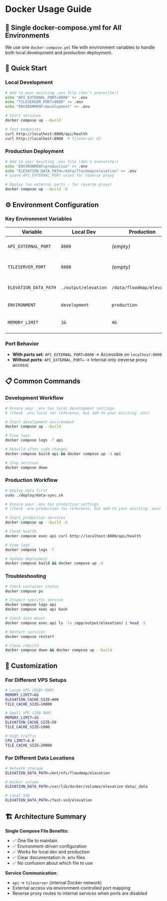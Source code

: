 # Docker Usage Guide

## 🐳 **Single docker-compose.yml for All Environments**

We use one `docker-compose.yml` file with environment variables to handle both local development and production deployment.

## 🚀 **Quick Start**

### **Local Development**
```bash
# Add to your existing .env file (don't overwrite!)
echo "API_EXTERNAL_PORT=8000" >> .env
echo "TILESERVER_PORT=8080" >> .env
echo "ENVIRONMENT=development" >> .env

# Start services
docker compose up --build

# Test endpoints
curl http://localhost:8000/api/health
curl http://localhost:8080  # Tileserver UI
```

### **Production Deployment**  
```bash
# Add to your existing .env file (don't overwrite!)
echo "ENVIRONMENT=production" >> .env
echo "ELEVATION_DATA_PATH=/data/floodmap/elevation" >> .env
# Leave API_EXTERNAL_PORT unset for reverse proxy

# Deploy (no external ports - for reverse proxy)
docker compose up --build -d
```

## ⚙️ **Environment Configuration**

### **Key Environment Variables**

| Variable | Local Dev | Production | Purpose |
|----------|-----------|------------|---------|
| `API_EXTERNAL_PORT` | `8000` | *(empty)* | Expose API port externally |
| `TILESERVER_PORT` | `8080` | *(empty)* | Expose tileserver port |
| `ELEVATION_DATA_PATH` | `./output/elevation` | `/data/floodmap/elevation` | Elevation data location |
| `ENVIRONMENT` | `development` | `production` | Runtime environment |
| `MEMORY_LIMIT` | `1G` | `4G` | Container memory limit |

### **Port Behavior**
- **With ports set**: `API_EXTERNAL_PORT=8000` → Accessible on `localhost:8000`
- **Without ports**: `API_EXTERNAL_PORT=` → Internal only (reverse proxy access)

## 📋 **Common Commands**

### **Development Workflow**
```bash
# Ensure your .env has local development settings
# (Check .env.local for reference, but add to your existing .env)

# Start development environment
docker compose up --build

# View logs
docker compose logs -f api

# Rebuild after code changes
docker compose build api && docker compose up -d api

# Stop services
docker compose down
```

### **Production Workflow**
```bash
# Deploy data first
sudo ./deploy/data-sync.sh

# Ensure your .env has production settings
# (Check .env.production for reference, but add to your existing .env)

# Start production services
docker compose up --build -d

# Check health
docker compose exec api curl http://localhost:8000/api/health

# View logs
docker compose logs -f

# Update deployment
docker compose build && docker compose up -d
```

### **Troubleshooting**
```bash
# Check container status
docker compose ps

# Inspect specific service
docker compose logs api
docker compose exec api bash

# Check data mount
docker compose exec api ls -la /app/output/elevation/ | head -5

# Restart services
docker compose restart

# Clean rebuild
docker compose down && docker compose up --build
```

## 🔧 **Customization**

### **For Different VPS Setups**
```bash
# Large VPS (8GB+ RAM)
MEMORY_LIMIT=6G
ELEVATION_CACHE_SIZE=400
TILE_CACHE_SIZE=10000

# Small VPS (2GB RAM)  
MEMORY_LIMIT=1G
ELEVATION_CACHE_SIZE=50
TILE_CACHE_SIZE=1000

# High traffic
CPU_LIMIT=4.0
TILE_CACHE_SIZE=20000
```

### **For Different Data Locations**
```bash
# Network storage
ELEVATION_DATA_PATH=/mnt/nfs/floodmap/elevation

# Docker volume
ELEVATION_DATA_PATH=/var/lib/docker/volumes/elevation-data/_data

# Local SSD
ELEVATION_DATA_PATH=/fast-ssd/elevation
```

## 🏗️ **Architecture Summary**

**Single Compose File Benefits:**
- ✅ One file to maintain
- ✅ Environment-driven configuration
- ✅ Works for local dev and production
- ✅ Clear documentation in .env files
- ✅ No confusion about which file to use

**Service Communication:**
- `api` → `tileserver` (internal Docker network)
- External access via environment-controlled port mapping
- Reverse proxy routes to internal services when ports are disabled